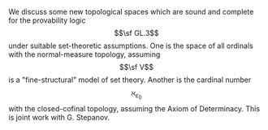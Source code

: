 We discuss some new topological spaces which are sound and complete for the
provability logic $$\sf GL.3$$ under suitable set-theoretic assumptions. One is
the space of all ordinals with the normal-measure topology, assuming $$\sf V$$
is a "fine-structural" model of set theory. Another is the cardinal number
$$\aleph_{\varepsilon_0}$$ with the closed-cofinal topology, assuming the Axiom
of Determinacy. This is joint work with G. Stepanov.
